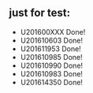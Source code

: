 ## just for test:
- U201600XXX Done!
- U201610603 Done!
- U201611953 Done!
- U201610985 Done!
- U201610990 Done!
- U201610983 Done!
- U201614350 Done!
